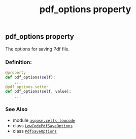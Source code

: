 ﻿---
title: pdf_options property
second_title: Aspose.Cells for Python via .NET API References
description: 
type: docs
weight: 50
url: /aspose.cells.lowcode/lowcodepdfsaveoptions/pdf_options/
is_root: false
---

## pdf_options property


The options for saving Pdf file.
### Definition:
```python
@property
def pdf_options(self):
    ...
@pdf_options.setter
def pdf_options(self, value):
    ...
```

### See Also
* module [`aspose.cells.lowcode`](../../)
* class [`LowCodePdfSaveOptions`](/cells/python-net/aspose.cells.lowcode/lowcodepdfsaveoptions)
* class [`PdfSaveOptions`](/cells/python-net/aspose.cells/pdfsaveoptions)
